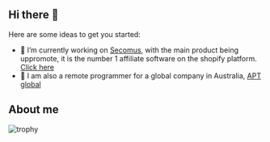 ## Hi there 👋

Here are some ideas to get you started:

- 🔭 I’m currently working  on [Secomus](https://www.secomus.com/), with the main product being uppromote, it is the number 1 affiliate software on the shopify platform. [Click here](https://uppromote.com/)
- 🔭 I am also a remote programmer for a global company in Australia, [APT global](https://www.linkedin.com/company/the-midpoint-software/mycompany/)

## About me
![trophy](https://github-profile-trophy.vercel.app/?username=quanntdev&theme=onedark)
